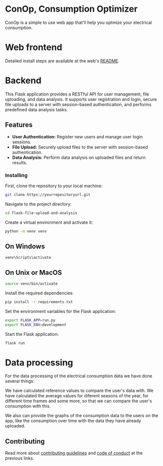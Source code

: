 # ConOp, Consumption Optimizer

ConOp is a simple to use web app that'll help you optmize your electrical consumption.

# Web frontend

Detailed install steps are available at the web's [README](./web/README.md).

# Backend

This Flask application provides a RESTful API for user management, file uploading, and data analysis. It supports user registration and login, secure file uploads to a server with session-based authentication, and performs predefined data analysis tasks.

## Features

- **User Authentication:** Register new users and manage user login sessions.
- **File Upload:** Securely upload files to the server with session-based authentication.
- **Data Analysis:** Perform data analysis on uploaded files and return results.

### Installing

First, clone the repository to your local machine:

```bash
git clone https://yourrepositoryurl.git
```

Navigate to the project directory:

```bash
cd flask-file-upload-and-analysis
```

Create a virtual environment and activate it:

```bash
python -m venv venv
```

## On Windows

```
venv\Scripts\activate
```

## On Unix or MacOS

```bash
source venv/bin/activate
```

Install the required dependencies:

```bash
pip install -r requirements.txt
```

Set the environment variables for the Flask application:

```bash
export FLASK_APP=run.py
export FLASK_ENV=development
```

Start the Flask application:

```bash
flask run
```

# Data processing

For the data processing of the electrical consumption data we have done several things:

We have calculated reference values to compare the user's data with. We have calculated the average values for diferent seasons of the year, for different time frames and some more, so that we can compare the user's consumption with this.

We also can provide the graphs of the consumption data to the users on the app, like the consumption over time with the data they have already uploaded.

## Contributing

Read more about [contributing guidelines](./CONTRIBUTING.md) and [code of conduct](./CODE_OF_CONDUCT.md) at the previous links.
